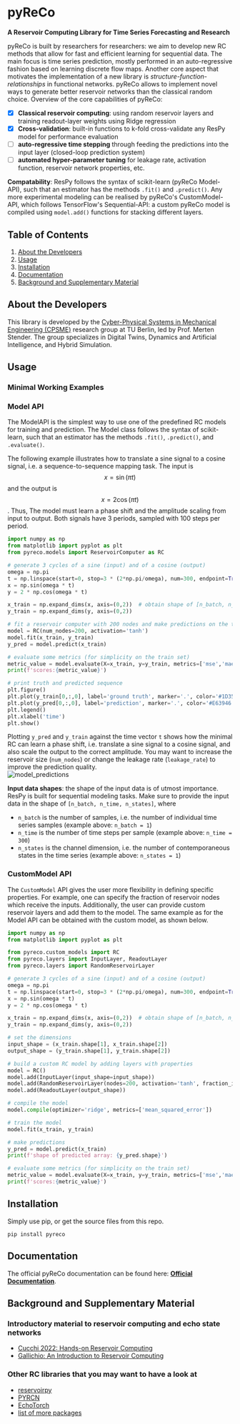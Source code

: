 # **pyReCo**

**A Reservoir Computing Library for Time Series Forecasting and Research**

pyReCo is built by researchers for researchers: we aim to develop new RC methods that allow for fast and efficient learning for sequential data. The main focus is time series prediction, mostly performed in an auto-regressive fashion based on learning discrete flow maps. Another core aspect that motivates the implementation of a new library is *structure-function-relationships* in functional networks. pyReCo allows to implement novel ways to generate better reservoir networks than the classical random choice.  Overview of the core capabilities of pyReCo:

- [x] **Classical reservoir computing**: using random reservoir layers and training readout-layer weights using Ridge regression
- [x] **Cross-validation**: built-in functions to k-fold cross-validate any ResPy model for performance evaluation
- [ ] **auto-regressive time stepping** through feeding the predictions into the input layer (closed-loop prediction system)
- [ ] **automated hyper-parameter tuning** for leakage rate, activation function, reservoir network properties, etc. 

**Compatability**: ResPy follows the syntax of scikit-learn (pyReCo Model-API), such that an estimator has the methods `.fit()` and `.predict()`. Any more experimental modeling can be realised by pyReCo's CustomModel-API, which follows TensorFlow's Sequential-API: a custom pyReCo model is compiled using `model.add()` functions for stacking different layers.  

## **Table of Contents**

1. [About the Developers](#about-the-developers)
2. [Usage](#usage)
3. [Installation](#installation)
5. [Documentation](#documentation)
6. [Background and Supplementary Material](#background-and-supplementary-material)

## **About the Developers**

This library is developed by the [Cyber-Physical Systems in Mechanical Engineering (CPSME)](https://www.tu.berlin/cpsme) research group at TU Berlin, led by Prof. Merten Stender. The group specializes in Digital Twins, Dynamics and Artificial Intelligence, and Hybrid Simulation.


## Usage

### Minimal Working Examples

### Model API
The ModelAPI is the simplest way to use one of the predefined RC models for training and prediction. The Model class follows the syntax of scikit-learn, such that an estimator has the methods `.fit()`, `.predict()`, and `.evaluate()`.

The following example illustrates how to translate a sine signal to a cosine signal, i.e. a sequence-to-sequence mapping task. The input is $$x=\sin\left(\pi t\right)$$ and the output is  $$x=2\cos\left(\pi t\right)$$. Thus, The model must learn a phase shift and the amplitude scaling from input to output. Both signals have 3 periods, sampled with 100 steps per period.

```python
import numpy as np
from matplotlib import pyplot as plt
from pyreco.models import ReservoirComputer as RC

# generate 3 cycles of a sine (input) and of a cosine (output)
omega = np.pi
t = np.linspace(start=0, stop=3 * (2*np.pi/omega), num=300, endpoint=True)
x = np.sin(omega * t)
y = 2 * np.cos(omega * t)

x_train = np.expand_dims(x, axis=(0,2))  # obtain shape of [n_batch, n_time, n_states]
y_train = np.expand_dims(y, axis=(0,2))

# fit a reservoir computer with 200 nodes and make predictions on the training set
model = RC(num_nodes=200, activation='tanh')
model.fit(x_train, y_train)
y_pred = model.predict(x_train)

# evaluate some metrics (for simplicity on the train set)
metric_value = model.evaluate(X=x_train, y=y_train, metrics=['mse','mae'])
print(f'scores:{metric_value}')

# print truth and predicted sequence
plt.figure()
plt.plot(y_train[0,:,0], label='ground truth', marker='.', color='#1D3557')
plt.plot(y_pred[0,:,0], label='prediction', marker='.', color='#E63946')
plt.legend()
plt.xlabel('time')
plt.show()

```
Plotting `y_pred` and `y_train` against the time vector `t` shows how the minimal RC can learn a phase shift, i.e. translate a sine signal to a cosine signal, and also scale the output to the correct amplitude. You may want to increase the reservoir size (`num_nodes`) or change the leakage rate (`leakage_rate`) to improve the prediction quality.  
![model_predictions](https://github.com/user-attachments/assets/6db9bb21-fc93-493c-adee-3310bf6a7f4f)


**Input data shapes**: the shape of the input data is of utmost importance. ResPy is built for sequential modeling tasks. Make sure to provide the input data in the shape of `[n_batch, n_time, n_states]`, where
- `n_batch` is the number of samples, i.e. the number of individual time series samples (example above: `n_batch = 1`)
- `n_time` is the number of time steps per sample (example above: `n_time = 300`)
- `n_states` is the channel dimension, i.e. the number of contemporaneous states in the time series (example above: `n_states = 1`)



### CustomModel API

The `CustomModel` API gives the user more flexibility in defining specific properties. For example, one can specify the fraction of reservoir nodes which receive the inputs. Additionally, the user can provide custom reservoir layers and add them to the model. The same example as for the Model API can be obtained with the custom model, as shown below. 

```python
import numpy as np
from matplotlib import pyplot as plt

from pyreco.custom_models import RC
from pyreco.layers import InputLayer, ReadoutLayer
from pyreco.layers import RandomReservoirLayer

# generate 3 cycles of a sine (input) and of a cosine (output)
omega = np.pi
t = np.linspace(start=0, stop=3 * (2*np.pi/omega), num=300, endpoint=True)
x = np.sin(omega * t)
y = 2 * np.cos(omega * t)

x_train = np.expand_dims(x, axis=(0,2))  # obtain shape of [n_batch, n_time, n_states]
y_train = np.expand_dims(y, axis=(0,2))

# set the dimensions
input_shape = (x_train.shape[1], x_train.shape[2])
output_shape = (y_train.shape[1], y_train.shape[2])

# build a custom RC model by adding layers with properties
model = RC()
model.add(InputLayer(input_shape=input_shape))
model.add(RandomReservoirLayer(nodes=200, activation='tanh', fraction_input=0.5))
model.add(ReadoutLayer(output_shape))

# compile the model
model.compile(optimizer='ridge', metrics=['mean_squared_error'])

# train the model
model.fit(x_train, y_train)

# make predictions
y_pred = model.predict(x_train)
print(f'shape of predicted array: {y_pred.shape}')

# evaluate some metrics (for simplicity on the train set)
metric_value = model.evaluate(X=x_train, y=y_train, metrics=['mse','mae'])
print(f'scores:{metric_value}')
```


## Installation
Simply use pip, or get the source files from this repo.

```
pip install pyreco
```


## Documentation

The official pyReCo documentation can be found here: **[Official Documentation](https://cyber-physical-systems-in-mech-eng.github.io/pyReCo/index.html)**.


## Background and Supplementary Material

### Introductory material to reservoir computing and echo state networks
- [Cucchi 2022: Hands-on Reservoir Computing](https://iopscience.iop.org/article/10.1088/2634-4386/ac7db7)
- [Gallichio: An Introduction to Reservoir Computing](http://didawiki.cli.di.unipi.it/lib/exe/fetch.php/magistraleinformatica/aa2/rnn4-esn.pdf)

### Other RC libraries that you may want to have a look at
- [reservoirpy](https://github.com/reservoirpy/reservoirpy)
- [PYRCN](https://github.com/TUD-STKS/PyRCN/)
- [EchoTorch](https://github.com/nschaetti/EchoTorch)
- [list of more packages](https://github.com/topics/reservoir-computing)

